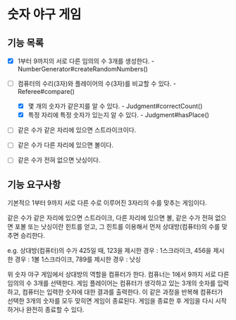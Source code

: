 # 숫자 야구 게임

## 기능 목록

- [x] 1부터 9까지의 서로 다른 임의의 수 3개를 생성한다. - NumberGenerator#createRandomNumbers()
- [ ] 컴퓨터의 수리(3자)와 플레이어의 수(3자)를 비교할 수 있다. - Referee#compare()
    - [x] 몇 개의 숫자가 같은지를 알 수 있다. - Judgment#correctCount()
    - [x] 특정 자리에 특정 숫자가 있는지 알 수 있다. - Judgment#hasPlace()
- [ ] 같은 수가 같은 자리에 있으면 스트라이크이다.
- [ ] 같은 수가 다른 자리에 있으면 볼이다.
- [ ] 같은 수가 전혀 없으면 낫싱이다.


## 기능 요구사항

기본적으 1부터 9까지 서로 다른 수로 이루어진 3자리의 수를 맞추는 게임이다.

같은 수가 같은 자리에 있으면 스트라이크, 다른 자리에 있으면 볼,
같은 수가 전혀 없으면 포볼 또는 낫싱이란 힌트를 얻고,
그 힌트를 이용해서 먼저 상대방(컴퓨터)의 수를 맞추면 승리한다.

e.g. 상대방(컴퓨터)의 수가 425일 때,
123을 제시한 경우 : 1스크라이크,
456을 제시한 경우 : 1볼 1스크라이크,
789를 제시한 경우 : 낫싱

위 숫자 야구 게임에서 상대방의 역할을 컴퓨터가 한다.
컴퓨너는 1에서 9까지 서로 다른 임의의 수 3개를 선택한다.
게임 플레이어는 컴퓨터가 생각하고 있는 3개의 숫자를 입력하고, 컴퓨터는 입력한 숫자에 대한 결과를 출력한다.
이 같은 과정을 반복해 컴퓨터가 선택한 3개의 숫자를 모두 맞히면 게임이 종료된다.
게임을 종료한 후 게임을 다시 시작하거나 완전히 종료할 수 있다.
    